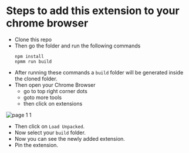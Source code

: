 # Steps to add this extension to your chrome browser

  - Clone this repo
  - Then go the folder and run the following commands
    ```
    npm install
    npmm run build

    ```
  - After running these commands a `build` folder will be generated inside the cloned folder.
  - Then open your Chrome Browser 
    - go to top right corner dots 
    - goto more tools 
    - then click on extensions
  
 ![page 1 1](https://user-images.githubusercontent.com/56728301/227187794-a66fb9c6-653d-486e-a48f-fdb3292dd4a7.png)
 - Then click on `Load Unpacked`.
 - Now select your `build` folder.
 - Now you can see the newly added extension.
 - Pin the extension.
